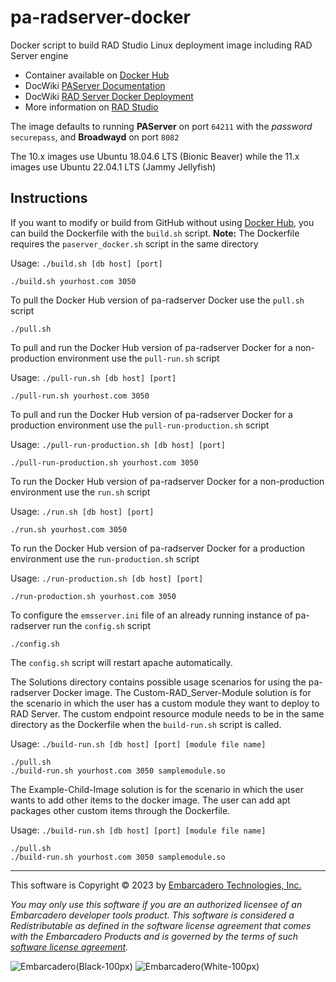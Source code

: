 # pa-radserver-docker
Docker script to build RAD Studio Linux deployment image including RAD Server engine

- Container available on [Docker Hub](https://hub.docker.com/r/radstudio/paserver)
- DocWiki [PAServer Documentation](http://docwiki.embarcadero.com/RADStudio/en/PAServer,_the_Platform_Assistant_Server_Application)
- DocWiki [RAD Server Docker Deployment](https://docwiki.embarcadero.com/RADStudio/en/RAD_Server_Docker_Deployment)
- More information on [RAD Studio](https://www.embarcadero.com/products/rad-studio)

The image defaults to running **PAServer** on port `64211` with the _password_ `securepass`, and **Broadwayd** on port `8082`

The 10.x images use Ubuntu 18.04.6 LTS (Bionic Beaver) while the 11.x images use Ubuntu 22.04.1 LTS (Jammy Jellyfish)

## Instructions

If you want to modify or build from GitHub without using [Docker Hub](https://hub.docker.com/r/radstudio/paserver), you can build the Dockerfile with the `build.sh` script. **Note:** The Dockerfile requires the `paserver_docker.sh` script in the same directory

Usage: `./build.sh [db host] [port]`
```
./build.sh yourhost.com 3050
```

To pull the Docker Hub version of pa-radserver Docker use the `pull.sh` script
```
./pull.sh
```

To pull and run the Docker Hub version of pa-radserver Docker for a non-production environment use the `pull-run.sh` script

Usage: `./pull-run.sh [db host] [port]`
```
./pull-run.sh yourhost.com 3050
```

To pull and run the Docker Hub version of pa-radserver Docker for a production environment use the `pull-run-production.sh` script

Usage: `./pull-run-production.sh [db host] [port]`
```
./pull-run-production.sh yourhost.com 3050
```

To run the Docker Hub version of pa-radserver Docker for a non-production environment use the `run.sh` script

Usage: `./run.sh [db host] [port]`
```
./run.sh yourhost.com 3050
```

To run the Docker Hub version of pa-radserver Docker for a production environment use the `run-production.sh` script

Usage: `./run-production.sh [db host] [port]`
```
./run-production.sh yourhost.com 3050
```

To configure the `emsserver.ini` file of an already running instance of pa-radserver run the `config.sh` script
```
./config.sh
```
The `config.sh` script will restart apache automatically. 

The Solutions directory contains possible usage scenarios for using the pa-radserver Docker image. 
The Custom-RAD_Server-Module solution is for the scenario in which the user has a custom module they want to deploy to RAD Server. The custom endpoint resource module needs to be in the same directory as the Dockerfile when the `build-run.sh` script is called.

Usage: `./build-run.sh [db host] [port] [module file name]`
```
./pull.sh
./build-run.sh yourhost.com 3050 samplemodule.so
```

The Example-Child-Image solution is for the scenario in which the user wants to add other items to the docker image. The user can add apt packages other custom items through the Dockerfile. 

Usage: `./build-run.sh [db host] [port] [module file name]`
```
./pull.sh
./build-run.sh yourhost.com 3050 samplemodule.so
```

--- 

This software is Copyright &copy; 2023 by [Embarcadero Technologies, Inc.](https://www.embarcadero.com/)

_You may only use this software if you are an authorized licensee of an Embarcadero developer tools product. This software is considered a Redistributable as defined in the software license agreement that comes with the Embarcadero Products and is governed by the terms of such [software license agreement](https://www.embarcadero.com/products/rad-studio/rad-studio-eula)._

![Embarcadero(Black-100px)](https://user-images.githubusercontent.com/821930/211648635-c0db6930-120c-4456-a7ea-dc7612f01451.png#gh-light-mode-only)
![Embarcadero(White-100px)](https://user-images.githubusercontent.com/821930/211649057-7f1f1f07-a79f-44d4-8fc1-87c819386ec6.png#gh-dark-mode-only)

